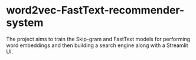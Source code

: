 # word2vec-FastText-recommender-system
The project aims to train the Skip-gram and FastText models for performing word embeddings and then building a search engine along with a Streamlit UI.
